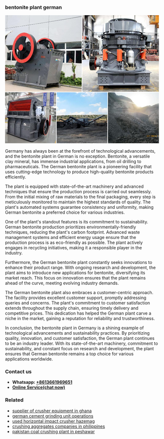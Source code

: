 <h3>bentonite plant german</h3><img src='1702952935.jpg' alt=''><p>Germany has always been at the forefront of technological advancements, and the bentonite plant in German is no exception. Bentonite, a versatile clay mineral, has immense industrial applications, from oil drilling to pharmaceuticals. The German bentonite plant is a pioneering facility that uses cutting-edge technology to produce high-quality bentonite products efficiently.</p><p>The plant is equipped with state-of-the-art machinery and advanced techniques that ensure the production process is carried out seamlessly. From the initial mixing of raw materials to the final packaging, every step is meticulously monitored to maintain the highest standards of quality. The plant's automated systems guarantee consistency and uniformity, making German bentonite a preferred choice for various industries.</p><p>One of the plant's standout features is its commitment to sustainability. German bentonite production prioritizes environmentally-friendly techniques, reducing the plant's carbon footprint. Advanced waste management systems and efficient energy usage ensure that the production process is as eco-friendly as possible. The plant actively engages in recycling initiatives, making it a responsible player in the industry.</p><p>Furthermore, the German bentonite plant constantly seeks innovations to enhance their product range. With ongoing research and development, the plant aims to introduce new applications for bentonite, diversifying its market reach. This focus on innovation ensures that the plant remains ahead of the curve, meeting evolving industry demands.</p><p>The German bentonite plant also embraces a customer-centric approach. The facility provides excellent customer support, promptly addressing queries and concerns. The plant's commitment to customer satisfaction extends throughout the supply chain, ensuring timely delivery and competitive prices. This dedication has helped the German plant carve a niche in the market, gaining a reputation for reliability and trustworthiness.</p><p>In conclusion, the bentonite plant in Germany is a shining example of technological advancements and sustainability practices. By prioritizing quality, innovation, and customer satisfaction, the German plant continues to be an industry leader. With its state-of-the-art machinery, commitment to sustainability, and constant focus on research and development, the plant ensures that German bentonite remains a top choice for various applications worldwide.</p><h3>Contact us</h3><ul><li><strong>Whatsapp:&nbsp;<a href="https://wa.me/8613661969651">+8613661969651</a></strong></li><li><a href="https://swt.shibang-china.com/?git&amp;zhl&amp;bentonite plant german"><strong>Online Service(chat now)</strong></a></li></ul><h3>Related</h3><ul><li><a href='supplier of crusher equipment in ghana.md'>supplier of crusher equipment in ghana</a></li><li><a href='german cement grinding unit operations.md'>german cement grinding unit operations</a></li><li><a href='used horizontal impact crusher hazemag.md'>used horizontal impact crusher hazemag</a></li><li><a href='crushing aggregates companies in philippines.md'>crushing aggregates companies in philippines</a></li><li><a href='pakistan coal crushing plant in peshawar.md'>pakistan coal crushing plant in peshawar</a></li></ul>